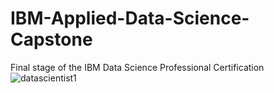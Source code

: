 # IBM-Applied-Data-Science-Capstone
 Final stage of the IBM Data Science Professional Certification
![datascientist1](https://user-images.githubusercontent.com/96771321/214596749-4dd02af2-cb73-4541-9496-eb7d703e4935.png)
